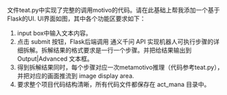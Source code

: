 文件teat.py中实现了完整的调用motivo的代码。请在此基础上帮我添加一个基于Flask的UI.
UI界面如图，其中各个功能区要求如下：
1. input box中输入文本内容。
2. 点击 submit 按钮，Flask后端调用 通义千问 API 实现机器人可执行步骤的详细拆解。拆解结果的格式要求是一行一个步骤。并把给结果输出到 Output|Advanced 文本框。
3. 得到拆解结果同时，每个步骤对应一次metamotivo推理（代码参考teat.py），并把对应的画面推流到 image display area. 
4. 要求整个项目代码结构清晰，所有代码文件都保存在 act_mana 目录中。